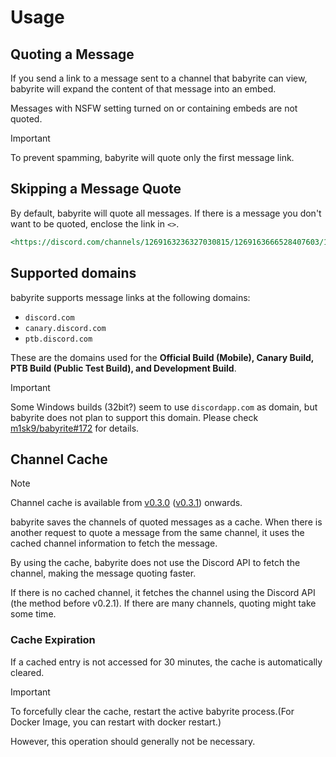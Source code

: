 # Usage

<!-- toc -->

## Quoting a Message

If you send a link to a message sent to a channel that babyrite can view, babyrite will expand the content of that message into an embed.

Messages with NSFW setting turned on or containing embeds are not quoted.

> [!IMPORTANT]
>
> To prevent spamming, babyrite will quote only the first message link.

## Skipping a Message Quote

By default, babyrite will quote all messages. If there is a message you don't want to be quoted, enclose the link in `<>`.

```markdown
<https://discord.com/channels/1269163236327030815/1269163666528407603/1269164052072890512>
```

## Supported domains

babyrite supports message links at the following domains:

- `discord.com`
- `canary.discord.com`
- `ptb.discord.com`

These are the domains used for the **Official Build (Mobile), Canary Build, PTB Build (Public Test Build), and Development Build**.

> [!IMPORTANT]
>
> Some Windows builds (32bit?) seem to use `discordapp.com` as domain, but babyrite does not plan to support this domain. Please check [m1sk9/babyrite#172](https://github.com/m1sk9/babyrite/issues/172) for details.

## Channel Cache

> [!NOTE]
>
> Channel cache is available from [v0.3.0](https://github.com/m1sk9/babyrite/releases/tag/v0.3.0) ([v0.3.1](https://github.com/m1sk9/babyrite/releases/tag/v0.3.1)) onwards.

babyrite saves the channels of quoted messages as a cache. When there is another request to quote a message from the same channel, it uses the cached channel information to fetch the message.

By using the cache, babyrite does not use the Discord API to fetch the channel, making the message quoting faster.

If there is no cached channel, it fetches the channel using the Discord API (the method before v0.2.1). If there are many channels, quoting might take some time.

### Cache Expiration

If a cached entry is not accessed for 30 minutes, the cache is automatically cleared.

> [!IMPORTANT]
>
> To forcefully clear the cache, restart the active babyrite process.(For Docker Image, you can restart with docker restart.)
>
> However, this operation should generally not be necessary.
